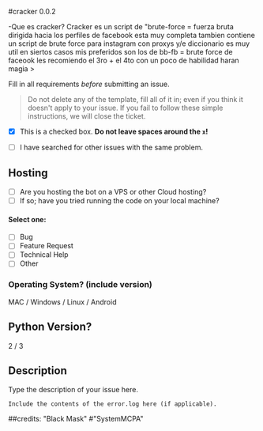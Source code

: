 #cracker 0.0.2

-Que es cracker?
Cracker es un script de "brute-force = fuerza bruta dirigida hacia los perfiles de facebook esta muy completa tambien contiene un script de brute force para instagram con proxys y/e diccionario es muy util en siertos casos mis preferidos son los de bb-fb = brute force de faceook les recomiendo el 3ro + el 4to con un poco de habilidad haran magia >







Fill in all requirements *before* submitting an issue.
> Do not delete any of the template, fill all of it in; even if you think it doesn't apply to your issue.
> If you fail to follow these simple instructions, we will close the ticket.

- [x] This is a checked box. **Do not leave spaces around the `x`!**

- [ ] I have searched for other issues with the same problem.

## Hosting
- [ ] Are you hosting the bot on a VPS or other Cloud hosting?
- [ ] If so; have you tried running the code on your local machine?

#### Select one:
- [ ] Bug
- [ ] Feature Request
- [ ] Technical Help
- [ ] Other

### Operating System? (include version)
MAC / Windows / Linux / Android

## Python Version?
2 / 3

## Description

Type the description of your issue here.

```
Include the contents of the error.log here (if applicable).
```
##credits: "Black Mask" #"SystemMCPA"
